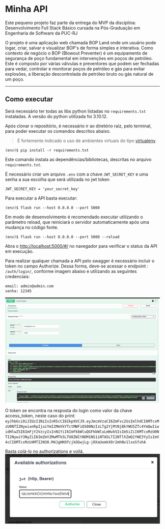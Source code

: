 # Minha API

Este pequeno projeto faz parte da entrega do MVP da disciplina: Desenvolvimento Full Stack Básico cursada na Pós-Graduação em Engenharia de Software da PUC-RJ

O projeto é uma aplicação web chamada BOP Land onde um usuário pode logar, criar, salvar e visualizar BOP's de forma simples e interativa. Como contexto de negócio o BOP (Blowout Preventer) é um equipamento de segurança de poço fundamental em intervenções em poços de petróleo. Este é composto por várias válvulas e preventores que podem ser fechadas para vedar, controlar e monitorar poços de petróleo e gás para evitar explosões, a liberação descontrolada de petróleo bruto ou gás natural de um poço.

---
## Como executar 


Será necessário ter todas as libs python listadas no `requirements.txt` instaladas. A versão do python utilizada foi 3.10.12.

Após clonar o repositório, é necessário ir ao diretório raiz, pelo terminal, para poder executar os comandos descritos abaixo.


> É fortemente indicado o uso de ambientes virtuais do tipo [virtualenv](https://virtualenv.pypa.io/en/latest/installation.html).

```
(env)$ pip install -r requirements.txt
```

Este comando instala as dependências/bibliotecas, descritas no arquivo `requirements.txt`.

É necessário criar um arquivo `.env` com a chave `JWT_SECRET_KEY` e uma senha a sua escolha que será utilizada no jwt token
```
JWT_SECRET_KEY = 'your_secret_key'
```

Para executar a API  basta executar:

```
(env)$ flask run --host 0.0.0.0 --port 5000
```

Em modo de desenvolvimento é recomendado executar utilizando o parâmetro reload, que reiniciará o servidor
automaticamente após uma mudança no código fonte. 

```
(env)$ flask run --host 0.0.0.0 --port 5000 --reload
```

Abra o [http://localhost:5000/#/](http://localhost:5000/#/) no navegador para verificar o status da API em execução.

Para realizar qualquer chamada a API pelo swagger é necessário incluir o token no campo Authorize. Dessa forma, deve-se acessar o endpoint : `/auth/login/`, conforme imagem abaixo e utilizando as seguintes credenciais:
```
email: admin@admin.com
senha: 12345
```
![alt text](image-1.png)

O token se encontra na resposta do login como valor da chave access_token, neste caso do print: `eyJhbGciOiJIUzI1NiIsInR5cCI6IkpXVCJ9.eyJmcmVzaCI6ZmFsc2UsImlhdCI6MTcxMzU0NTI2NywianRpIjoiYmI2MmVkYTctMWFiOS00NzIzLTg2YjMtNjBkYWU5ZTc4YmQwIiwidHlwZSI6ImFjY2VzcyIsInN1YiI6ImFkbWluQGFkbWluLmNvbSIsIm5iZiI6MTcxMzU0NTI2NywiY3NyZiI6ImZmY2MwMTk5LTU0ZWItNDM1NS1iNTA5LTI2NTlhZmQ1YWE3YyIsImV4cCI6MTcxMzU4MTI2N30.M4JgHKOfcjkOGwjLg-jOXaUomkXOr2mhNv1lxoSfxhA`

Basta colá-lo no authorizations e voilá.
![alt text](image-2.png)